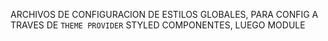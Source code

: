 ARCHIVOS DE CONFIGURACION DE ESTILOS GLOBALES, PARA CONFIG A TRAVES DE `THEME PROVIDER`
STYLED COMPONENTES, LUEGO MODULE
